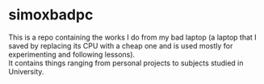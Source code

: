 # simoxbadpc

This is a repo containing the works I do from my bad laptop (a laptop that I saved by replacing its CPU with a cheap one and is used mostly for experimenting and following lessons).  
It contains things ranging from personal projects to subjects studied in University.
